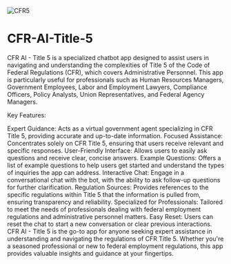
![CFR5](https://github.com/RSmerdon1/CFR-AI-Title-5/assets/100503276/0d443f39-ac7a-43a1-99c5-0df07524798d)


# CFR-AI-Title-5

CFR AI - Title 5 is a specialized chatbot app designed to assist users in navigating and understanding the complexities of Title 5 of the Code of Federal Regulations (CFR), which covers Administrative Personnel. This app is particularly useful for professionals such as Human Resources Managers, Government Employees, Labor and Employment Lawyers, Compliance Officers, Policy Analysts, Union Representatives, and Federal Agency Managers.

Key Features:

Expert Guidance: Acts as a virtual government agent specializing in CFR Title 5, providing accurate and up-to-date information.
Focused Assistance: Concentrates solely on CFR Title 5, ensuring that users receive relevant and specific responses.
User-Friendly Interface: Allows users to easily ask questions and receive clear, concise answers.
Example Questions: Offers a list of example questions to help users get started and understand the types of inquiries the app can address.
Interactive Chat: Engage in a conversational chat with the bot, with the ability to ask follow-up questions for further clarification.
Regulation Sources: Provides references to the specific regulations within Title 5 that the information is pulled from, ensuring transparency and reliability.
Specialized for Professionals: Tailored to meet the needs of professionals dealing with federal employment regulations and administrative personnel matters.
Easy Reset: Users can reset the chat to start a new conversation or clear previous interactions.
CFR AI - Title 5 is the go-to app for anyone seeking expert assistance in understanding and navigating the regulations of CFR Title 5. Whether you're a seasoned professional or new to federal employment regulations, this app provides valuable insights and guidance at your fingertips.

